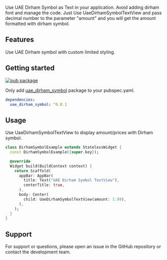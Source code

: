 Use UAE Dirham Symbol as Text in your application. Avoid adding dirham font and manage the code. Just Use UaeDirhamSymbolTextView and pass decimal number to the parameter "amount" and you will get the amount formatted with dirham symbol.

## Features

Use UAE Dirham symbol with custom limited styling. 

## Getting started

[![pub package](https://pub.dev/static/img/pub-dev-logo-2x.png?hash=umitaheu8hl7gd3mineshk2koqfngugi)](https://pub.dev/packages/uae_dirham_symbol)

Only add [uae_dirham_symbol](https://pub.dev/packages/uae_dirham_symbol) package to your pubspec.yaml.

```yaml
dependencies:
  uae_dirham_symbol: ^0.0.1
```

## Usage

Use UaeDirhamSymbolTextView to display amount/prices with Dirham symbol.

```dart
class DirhamSymbolExample extends StatelessWidget {
  const DirhamSymbolExample({super.key});

  @override
  Widget build(BuildContext context) {
    return Scaffold(
      appBar: AppBar(
        title: Text("UAE Dirham Symbol TextView"),
        centerTitle: true,
      ),
      body: Center(
        child: UaeDirhamSymbolTextView(amount: 1.99),
      ),
    );
  }
}
```

## Support

For support or questions, please open an issue in the GitHub repository or contact the development team.